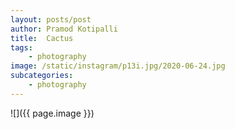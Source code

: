 ```yaml
---
layout: posts/post
author: Pramod Kotipalli
title:  Cactus
tags:
    - photography
image: /static/instagram/p13i.jpg/2020-06-24.jpg
subcategories:
    - photography
---
```


![]({{ page.image }})
